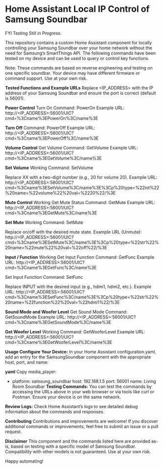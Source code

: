 # Home Assistant Local IP Control of Samsung Soundbar
FYI Testing Still in Progress.

This repository contains a custom Home Assistant component for locally controlling your Samsung Soundbar over your home network without the need for Samsung’s SmartThings API. The following commands have been tested on my device and can be used to query or control key functions.

Note: These commands are based on reverse engineering and testing on one specific soundbar. Your device may have different firmware or command support. Use at your own risk.

**Tested Functions and Example URLs**
Replace <IP_ADDRESS> with the IP address of your Samsung Soundbar and ensure the port is correct (default is 56001).

**Power Control**
Turn On
Command: <name>PowerOn</name>
Example URL:
http://<IP_ADDRESS>:56001/UIC?cmd=%3Cname%3EPowerOn%3C/name%3E

**Turn Off**
Command: <name>PowerOff</name>
Example URL:
http://<IP_ADDRESS>:56001/UIC?cmd=%3Cname%3EPowerOff%3C/name%3E

**Volume Control**
Get Volume
Command: <name>GetVolume</name>
Example URL:
http://<IP_ADDRESS>:56001/UIC?cmd=%3Cname%3EGetVolume%3C/name%3E

**Set Volume** Working
Command: <name>SetVolume</name><p type="int" name="volume" val="XX"/>
Replace XX with a two-digit number (e.g., 20 for volume 20).
Example URL:
http://<IP_ADDRESS>:56001/UIC?cmd=%3Cname%3ESetVolume%3C/name%3E%3Cp%20type=%22int%22%20name=%22volume%22%20val=%2220%22/%3E

**Mute Control** Working
Get Mute Status
Command: <name>GetMute</name>
Example URL:
http://<IP_ADDRESS>:56001/UIC?cmd=%3Cname%3EGetMute%3C/name%3E

**Set Mute** Working
Command: <name>SetMute</name><p type="str" name="mute" val="on/off"/>
Replace on/off with the desired mute state.
Example URL (Unmute):
http://<IP_ADDRESS>:56001/UIC?cmd=%3Cname%3ESetMute%3C/name%3E%3Cp%20type=%22str%22%20name=%22mute%22%20val=%22off%22/%3E

**Input / Function** Working
Get Input Function
Command: <name>GetFunc</name>
Example URL:
http://<IP_ADDRESS>:56001/UIC?cmd=%3Cname%3EGetFunc%3C/name%3E

Set Input Function
Command: <name>SetFunc</name><p type="str" name="function" val="INPUT"/>
Replace INPUT with the desired input (e.g., hdmi1, hdmi2, etc.).
Example URL:
http://<IP_ADDRESS>:56001/UIC?cmd=%3Cname%3ESetFunc%3C/name%3E%3Cp%20type=%22str%22%20name=%22function%22%20val=%22hdmi1%22/%3E

**Sound Mode and Woofer Level**
Get Sound Mode
Command: <name>GetSoundMode</name>
Example URL:
http://<IP_ADDRESS>:56001/UIC?cmd=%3Cname%3EGetSoundMode%3C/name%3E

**Get Woofer Level** Working
Command: <name>GetWooferLevel</name>
Example URL:
http://<IP_ADDRESS>:56001/UIC?cmd=%3Cname%3EGetWooferLevel%3C/name%3E

**Usage
Configure Your Device:**
In your Home Assistant configuration.yaml, add an entry for the SamsungSoundbar component with the appropriate host, port, and name:

**yaml**
Copy
media_player:
  - platform: samsung_soundbar
    host: 192.168.1.5
    port: 56001
    name: Living Room Soundbar
**Testing Commands:**
You can test the commands by accessing the URLs above in your web browser or via tools like curl or Postman. Ensure your device is on the same network.

**Review Logs:**
Check Home Assistant’s logs to see detailed debug information about the commands and responses.

**Contributing**
Contributions and improvements are welcome! If you discover additional commands or improvements, feel free to submit an issue or a pull request.

**Disclaimer**
This component and the commands listed here are provided as-is, based on testing with a specific model of Samsung Soundbar. Compatibility with other models is not guaranteed. Use at your own risk.

Happy automating!
